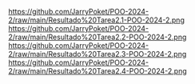 https://github.com/JarryPoket/POO-2024-2/raw/main/Resultado%20Tarea2.1-POO-2024-2.png
https://github.com/JarryPoket/POO-2024-2/raw/main/Resultado%20Tarea2.2-POO-2024-2.png
https://github.com/JarryPoket/POO-2024-2/raw/main/Resultado%20Tarea2.3-POO-2024-2.png
https://github.com/JarryPoket/POO-2024-2/raw/main/Resultado%20Tarea2.4-POO-2024-2.png
